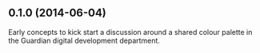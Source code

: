 ## 0.1.0 (2014-06-04)

Early concepts to kick start a discussion around a shared colour palette
in the Guardian digital development department.
